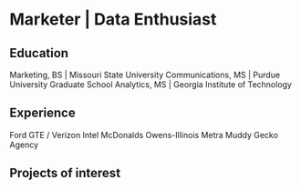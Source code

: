 # Marketer | Data Enthusiast 

## Education
Marketing, BS | Missouri State University
Communications, MS | Purdue University Graduate School
Analytics, MS | Georgia Institute of Technology 

## Experience
Ford
GTE / Verizon
Intel
McDonalds
Owens-Illinois
Metra
Muddy Gecko Agency

## Projects of interest

